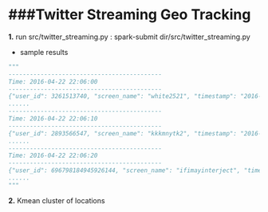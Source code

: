 ###Twitter Streaming Geo Tracking
===========================================
**1.** run src/twitter_streaming.py : spark-submit dir/src/twitter_streaming.py
* sample results
``` python
"""
-------------------------------------------
Time: 2016-04-22 22:06:00
-------------------------------------------
{"user_id": 3261513740, "screen_name": "white2521", "timestamp": "2016-04-23T05:05:57", "hashtags": [], "text": "RT @ue_cydk: \u3084\u3081\u308d\u2026\u2026\u3084\u3081\u308d\u2026\u2026\u2026\u2026 https://t.co/AK1TblhBrg", "geo": null, "id": 723739666835361792}
......
-------------------------------------------
Time: 2016-04-22 22:06:10
-------------------------------------------
{"user_id": 2893566547, "screen_name": "kkkmnytk2", "timestamp": "2016-04-23T05:05:58", "hashtags": [], "text": "@arashi5_moeka \u3046\u3061\u306e\u9854\u3001\u308f\u304b\u308a\u307e\u3059\u304b\uff1f\u7b11\u7b11", "geo": null, "id": 723739671017082881}
......
-------------------------------------------
Time: 2016-04-22 22:06:20
-------------------------------------------
{"user_id": 696798184945926144, "screen_name": "ifimayinterject", "timestamp": "2016-04-23T05:05:58", "hashtags": [], "text": "@SNTranquillo isn't it \"Quick's\" job to stop the puck? https://t.co/7tCZg7wliK", "geo": null, "id": 723739671021281283}
......
"""
```

**2.** Kmean cluster of locations

